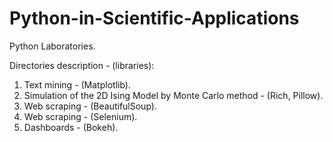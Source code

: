 # Python-in-Scientific-Applications
Python Laboratories.

Directories description - (libraries):

1. Text mining - (Matplotlib).
2. Simulation of the 2D Ising Model by Monte Carlo method - (Rich, Pillow).
3. Web scraping - (BeautifulSoup).
4. Web scraping - (Selenium).
5. Dashboards - (Bokeh).
